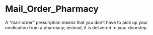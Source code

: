 # Mail_Order_Pharmacy
A “mail-order” prescription means that you don’t have to pick up your medication from a pharmacy; instead, it is delivered to your doorstep.
